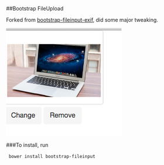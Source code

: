 ##Bootstrap FileUpload

Forked from [bootstrap-fileinput-exif](https://github.com/jasny/bootstrap-fileinput-exif), 
did some major tweaking.

![Screenshot](screenshot.png)

###To install, run

 	 bower install bootstrap-fileinput
 





